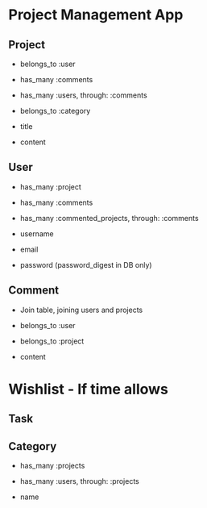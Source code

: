 # Project Management App

## Project
  - belongs_to :user
  - has_many :comments
  - has_many :users, through: :comments
  - belongs_to :category
  
  - title
  - content

## User
  - has_many :project
  - has_many :comments
  - has_many :commented_projects, through: :comments

  - username
  - email
  - password (password_digest in DB only)

## Comment
  * Join table, joining users and projects
  - belongs_to :user
  - belongs_to :project

  - content

# Wishlist - If time allows
## Task

## Category
  - has_many :projects
  - has_many :users, through: :projects

  - name